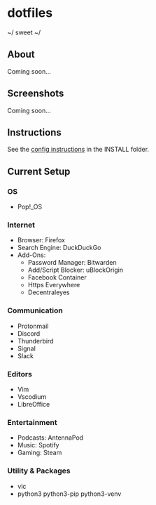 # dotfiles

~/ sweet ~/

## About

Coming soon...

## Screenshots

Coming soon...

## Instructions

See the [config instructions](INSTALL/INSTRUCTIONS.md) in the INSTALL folder.

## Current Setup

### OS

- Pop!_OS

### Internet

- Browser: Firefox
- Search Engine: DuckDuckGo
- Add-Ons:
  - Password Manager: Bitwarden
  - Add/Script Blocker: uBlockOrigin
  - Facebook Container
  - Https Everywhere
  - Decentraleyes

### Communication

- Protonmail
- Discord
- Thunderbird
- Signal
- Slack

### Editors

- Vim
- Vscodium
- LibreOffice

### Entertainment

- Podcasts: AntennaPod
- Music: Spotify
- Gaming: Steam

### Utility & Packages

- vlc
- python3 python3-pip python3-venv
